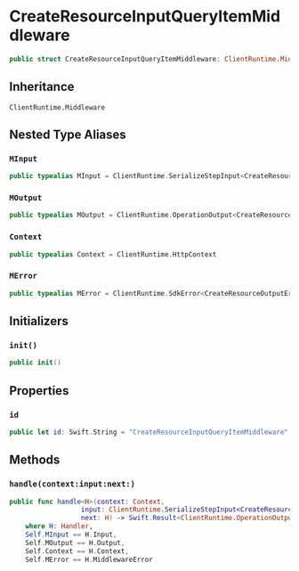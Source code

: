 # CreateResourceInputQueryItemMiddleware

``` swift
public struct CreateResourceInputQueryItemMiddleware: ClientRuntime.Middleware 
```

## Inheritance

`ClientRuntime.Middleware`

## Nested Type Aliases

### `MInput`

``` swift
public typealias MInput = ClientRuntime.SerializeStepInput<CreateResourceInput>
```

### `MOutput`

``` swift
public typealias MOutput = ClientRuntime.OperationOutput<CreateResourceOutputResponse>
```

### `Context`

``` swift
public typealias Context = ClientRuntime.HttpContext
```

### `MError`

``` swift
public typealias MError = ClientRuntime.SdkError<CreateResourceOutputError>
```

## Initializers

### `init()`

``` swift
public init() 
```

## Properties

### `id`

``` swift
public let id: Swift.String = "CreateResourceInputQueryItemMiddleware"
```

## Methods

### `handle(context:input:next:)`

``` swift
public func handle<H>(context: Context,
                  input: ClientRuntime.SerializeStepInput<CreateResourceInput>,
                  next: H) -> Swift.Result<ClientRuntime.OperationOutput<CreateResourceOutputResponse>, MError>
    where H: Handler,
    Self.MInput == H.Input,
    Self.MOutput == H.Output,
    Self.Context == H.Context,
    Self.MError == H.MiddlewareError
```
